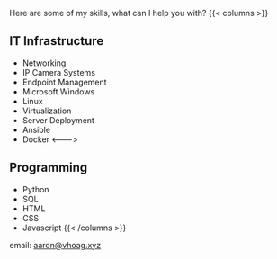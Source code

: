 Here are some of my skills, what can I help you with?
{{< columns >}}
## IT Infrastructure
- Networking
- IP Camera Systems
- Endpoint Management 
- Microsoft Windows
- Linux
- Virtualization
- Server Deployment
- Ansible
- Docker
<--->
## Programming
- Python
- SQL
- HTML
- CSS
- Javascript
{{< /columns >}}

email: [aaron@vhoag.xyz](mailto:aaron@vhoag.xyz)
